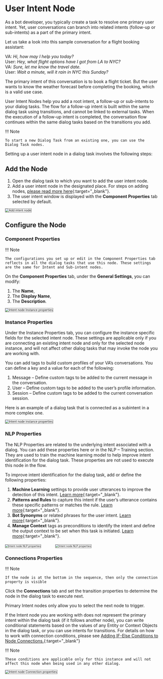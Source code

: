 # User Intent Node

As a bot developer, you typically create a task to resolve one primary user intent. Yet, user conversations can branch into related intents (follow-up or sub-intents) as a part of the primary intent.

Let us take a look into this sample conversation for a flight booking assistant:

VA: _Hi, how may I help you today?_  
User: _Hey, what flight options have I got from LA to NYC?_  
VA: _Sure, let me know the travel date._  
User: _Wait a minute, will it rain in NYC this Sunday?_  


The primary intent of this conversation is to book a flight ticket. But the user wants to know the weather forecast before completing the booking, which is a valid use case.

User Intent Nodes help you add a root intent, a follow-up or sub-intents to your dialog tasks. The flow for a follow-up intent is built within the same dialog task using transitions, and cannot be linked to external tasks. When the execution of a follow-up intent is completed, the conversation flow continues within the same dialog tasks based on the transitions you add.

!!! Note

    To start a new Dialog Task from an existing one, you can use the Dialog Task nodes.

Setting up a user intent node in a dialog task involves the following steps:


## Add the Node

1. Open the dialog task to which you want to add the user intent node.
2. Add a user intent node in the designated place. For steps on adding nodes, [please read more here](../../using-the-dialog-builder-tool/#add-nodes){:target="_blank"}.
3. The user intent window is displayed with the **Component Properties** tab selected by default.

<img src="../images/add-intent-node-img1.png" alt="Add intent node" title="Add intent node" style="border:1px solid gray;zoom:70%;">



## Configure the Node


### Component Properties

!!! Note

    The configurations you set up or edit in the Component Properties tab reflects in all the dialog tasks that use this node. These settings are the same for Intent and Sub-intent nodes.

On the **Component Properties** tab, under the **General Settings**, you can modify:  

1. The **Name**,
2. The **Display Name**,
3. The **Description**.

<img src="../images/add-intent-node-img2.png" alt="Intent node Instance properties" title="Intent node Instance properties" style="border:1px solid gray;zoom:70%;">


### Instance Properties

Under the Instance Properties tab, you can configure the instance specific fields for the selected intent node. These settings are applicable only if you are connecting an existing intent node and only for the selected node instance, and will not affect other dialog tasks that may invoke the node you are working with.

You can add tags to build custom profiles of your VA’s conversations. You can define a key and a value for each of the following:

1. Message – Define custom tags to be added to the current message in the conversation.
2. User – Define custom tags to be added to the user’s profile information.
3. Session – Define custom tags to be added to the current conversation session.

Here is an example of a dialog task that is connected as a subintent in a more complex one.

<img src="../images/add-intent-node-img3-instance-properties.png" alt="Intent node instance properties" title="Intent node instance properties" style="border:1px solid gray;zoom:70%;">


### NLP Properties

The NLP Properties are related to the underlying intent associated with a dialog. You can add these properties here or in the NLP – Training section. They are used to train the machine learning model to help improve intent identification for the dialog task. These properties are not used to execute this node in the flow.

To improve intent identification for the dialog task, add or define the following properties: 

1. **Machine Learning** settings to provide user utterances to improve the detection of this intent. [Learn more](../../../../natural-language/training/machine-learning-engine){:target="_blank"}.
2. **Patterns and Rules** to capture this intent if the user’s utterance contains these specific patterns or matches the rule. [Learn more](../../../../natural-language/training/fundamental-meaning/#manage-patterns-and-rules){:target="_blank"}.
3. **Bot Synonyms** or related phrases for the user intent. [Learn more](../../../../natural-language/training/fundamental-meaning/#manage-synonyms){:target="_blank"}.
4. **Manage Context** tags as preconditions to identify the intent and define the output context to be set when this task is initiated. [Learn more](../../../../intelligence/context-management){:target="_blank"}.

<img src="../images/add-intent-node-img4-nlp-properties1.png" alt="Intent node NLP properties" title="Intent node NLP properties" style="border:1px solid gray;zoom:60%;">&nbsp;&nbsp;&nbsp;&nbsp;&nbsp;&nbsp;&nbsp;&nbsp;&nbsp;&nbsp;&nbsp;&nbsp;<img src="../images/add-intent-node-img5-nlp-properties2.png" alt="Intent node NLP properties" title="Intent node NLP properties" style="border:1px solid gray;zoom:60%;">


### Connections Properties

!!! Note

    If the node is at the bottom in the sequence, then only the connection property is visible

Click the **Connections** tab and set the transition properties to determine the node in the dialog task to execute next.

Primary Intent nodes only allow you to select the next node to trigger.

If the Intent node you are working with does not represent the primary intent within the dialog task (if it follows another node), you can write conditional statements based on the values of any Entity or Context Objects in the dialog task, or you can use intents for transitions. For details on how to work with connection conditions, please see [Adding IF-Else Conditions to Node Connections.](../../node-connections/nodes-conditions/){:target="_blank"}

!!! Note

    These conditions are applicable only for this instance and will not affect this node when being used in any other dialog.

<img src="../images/add-intent-node-img6.png" alt="Intent node Connection properties" title="Intent node Connection properties" style="border:1px solid gray;zoom:70%;">
